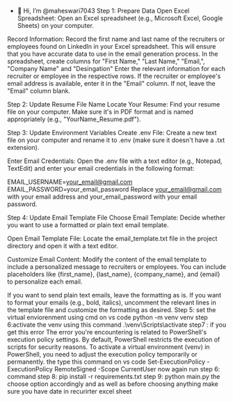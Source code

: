 - 👋 Hi, I’m @maheswari7043
Step 1: Prepare Data
Open Excel Spreadsheet: Open an Excel spreadsheet (e.g., Microsoft Excel, Google Sheets) on your computer.

Record Information: Record the first name and last name of the recruiters or employees found on LinkedIn in your Excel spreadsheet. This will ensure that you have accurate data to use in the email generation process. In the spreadsheet, create columns for "First Name," "Last Name," "Email,", "Company Name" and "Desingation" Enter the relevant information for each recruiter or employee in the respective rows. If the recruiter or employee's email address is available, enter it in the "Email" column. If not, leave the "Email" column blank.

Step 2: Update Resume File Name
Locate Your Resume: Find your resume file on your computer. Make sure it's in PDF format and is named appropriately (e.g., "YourName_Resume.pdf").

Step 3: Update Environment Variables
Create .env File: Create a new text file on your computer and rename it to .env (make sure it doesn't have a .txt extension).

Enter Email Credentials: Open the .env file with a text editor (e.g., Notepad, TextEdit) and enter your email credentials in the following format:

EMAIL_USERNAME=your_email@gmail.com
EMAIL_PASSWORD=your_email_password
Replace your_email@gmail.com with your email address and your_email_password with your email password.

Step 4: Update Email Template File
Choose Email Template: Decide whether you want to use a formatted or plain text email template.

Open Email Template File: Locate the email_template.txt file in the project directory and open it with a text editor.

Customize Email Content: Modify the content of the email template to include a personalized message to recruiters or employees. You can include placeholders like {first_name}, {last_name}, {company_name}, and {email} to personalize each email.

If you want to send plain text emails, leave the formatting as is.
If you want to format your emails (e.g., bold, italics), uncomment the relevant lines in the template file and customize the formatting as desired.
Step 5: set the virtual enviorenment using cmd on vs code python -m venv venv 
step 6:activate the venv using this command .\venv\Scripts\activate
step7 : if you get this error The error you're encountering is related to PowerShell's execution policy settings. By default, PowerShell restricts the execution of scripts for security reasons. To activate a virtual environment (venv) in PowerShell, you need to adjust the execution policy temporarily or permanently.
the type this command on vs code Set-ExecutionPolicy -ExecutionPolicy RemoteSigned -Scope CurrentUser
now again run step 6: command 
step 8: pip install -r requirements.txt
step 9: python main.py the choose option accordingly and as well as before choosing anything make sure you have date in recurirter excel sheet

<!---
maheswari7043/maheswari7043 is a ✨ special ✨ repository because its `README.md` (this file) appears on your GitHub profile.
You can click the Preview link to take a look at your changes.
--->
